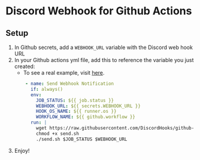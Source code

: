 # Discord Webhook for Github Actions
## Setup
1. In Github secrets, add a `WEBHOOK_URL` variable with the Discord web hook URL
1. In your Github actions yml file, add this to reference the variable you just created:
    - To see a real example, visit [here](https://github.com/unthreaded/git-hooks/blob/80e914105c0a9d94282f8f1b0a1b39ea8d59dc33/.github/workflows/build.yml#L36). 
    ```yaml
        - name: Send Webhook Notification
          if: always()
          env:
            JOB_STATUS: ${{ job.status }}
            WEBHOOK_URL: ${{ secrets.WEBHOOK_URL }}
			HOOK_OS_NAME: ${{ runner.os }}
			WORKFLOW_NAME: ${{ github.workflow }}
          run: |
            wget https://raw.githubusercontent.com/DiscordHooks/github-actions-discord-webhook/master/send.sh
            chmod +x send.sh
            ./send.sh $JOB_STATUS $WEBHOOK_URL
    ```
1. Enjoy!